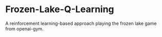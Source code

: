 # Frozen-Lake-Q-Learning
A reinforcement learning-based approach playing the frozen lake game from openai-gym.
